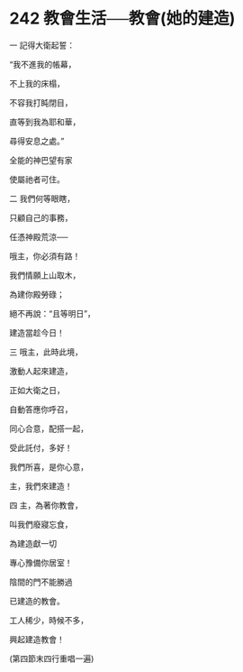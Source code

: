 # 242 教會生活──教會(她的建造)

一 記得大衛起誓：

“我不進我的帳幕，

不上我的床榻，

不容我打盹閉目，

直等到我為耶和華，

尋得安息之處。”

全能的神巴望有家

使屬祂者可住。

二 我們何等眼瞎，

只顧自己的事務，

任憑神殿荒涼──

哦主，你必須有路！

我們情願上山取木，

為建你殿勞碌；

絕不再說：“且等明日”，

建造當趁今日！

三 哦主，此時此境，

激動人起來建造，

正如大衛之日，

自動答應你呼召，

同心合意，配搭一起，

受此託付，多好！

我們所喜，是你心意，

主，我們來建造！

四 主，為著你教會，

叫我們廢寢忘食，

為建造獻一切

專心豫備你居室！

陰間的門不能勝過

已建造的教會。

工人稀少，時候不多，

興起建造教會！

(第四節末四行重唱一遍)

